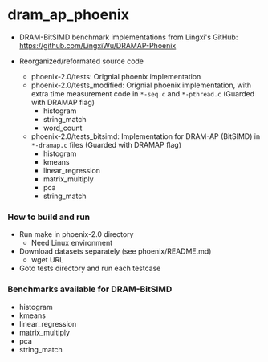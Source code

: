 
# dram_ap_phoenix

* DRAM-BitSIMD benchmark implementations from Lingxi's GitHub: https://github.com/LingxiWu/DRAMAP-Phoenix

* Reorganized/reformated source code
  * phoenix-2.0/tests: Orignial phoenix implementation
  * phoenix-2.0/tests_modified: Orignial phoenix implementation, with extra time measurement code in `*-seq.c` and `*-pthread.c` (Guarded with DRAMAP flag)
    * histogram
    * string_match
    * word_count
  * phoenix-2.0/tests_bitsimd: Implementation for DRAM-AP (BitSIMD) in `*-dramap.c` files (Guarded with DRAMAP flag)
    * histogram
    * kmeans
    * linear_regression
    * matrix_multiply
    * pca
    * string_match

### How to build and run

* Run make in phoenix-2.0 directory
  * Need Linux environment
* Download datasets separately (see phoenix/README.md)
  * wget URL
* Goto tests directory and run each testcase

### Benchmarks available for DRAM-BitSIMD

* histogram
* kmeans
* linear_regression
* matrix_multiply
* pca
* string_match

